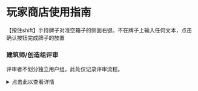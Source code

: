 # 玩家商店使用指南

【按住shift】手持牌子对准空箱子的侧面右键。不在牌子上输入任何文本，点击确认按钮完成牌子的放置

### 建筑师/创造组评审

评审者不划分独立用户组。此处仅记录评审流程。

<details>
<summary>点击此以查看详情</summary>
啊吧啊吧啊吧
</details>